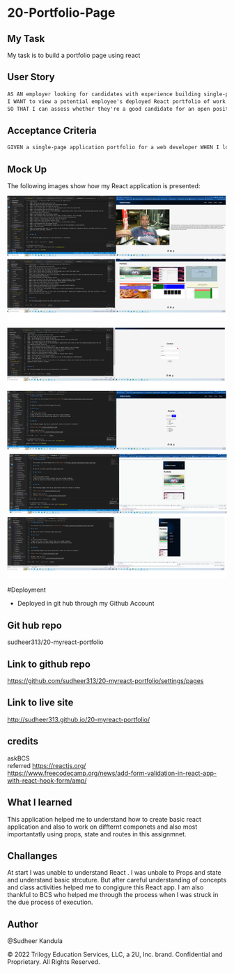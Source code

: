 # 20-Portfolio-Page

## My Task

My task is to build a portfolio page using react

## User Story

```md
AS AN employer looking for candidates with experience building single-page applications
I WANT to view a potential employee's deployed React portfolio of work samples
SO THAT I can assess whether they're a good candidate for an open position
```

## Acceptance Criteria

```md
GIVEN a single-page application portfolio for a web developer WHEN I load the portfolio THEN I am presented with a page containing a header, a section for content, and a footer WHEN I view the header THEN I am presented with the developer's name and navigation with titles corresponding to different sections of the portfolio WHEN I view the navigation titles THEN I am presented with the titles About Me, Portfolio, Contact, and Resume, and the title corresponding to the current section is highlighted WHEN I click on a navigation title THEN I am presented with the corresponding section below the navigation without the page reloading and that title is highlighted WHEN I load the portfolio the first time THEN the About Me title and section are selected by default WHEN I am presented with the About Me section THEN I see a recent photo or avatar of the developer and a short bio about them WHEN I am presented with the Portfolio section THEN I see titled images of six of the developer’s applications with links to both the deployed applications and the corresponding GitHub repository WHEN I am presented with the Contact section THEN I see a contact form with fields for a name, an email address, and a message WHEN I move my cursor out of one of the form fields without entering text THEN I receive a notification that this field is required WHEN I enter text into the email address field THEN I receive a notification if I have entered an invalid email address WHEN I am presented with the Resume section THEN I see a link to a downloadable resume and a list of the developer’s proficiencies WHEN I view the footer THEN I am presented with text or icon links to the developer’s GitHub and LinkedIn profiles, and their profile on a third platform (Stack Overflow, Twitter).
```

## Mock Up

The following images show how my React application is presented:

![About Me ](./src/images/about.png)<br>
![Portfolio page ](./src/images/portfolio.png)<br>

![Portfolio page ](./src/images/contact.png)<br>
![Resume](./src/images/resume.png)<br>
![Mobile View ](./src/images/mobile-view.png)<br>
![Mobile View ](./src/images/mobile-view1.png)<br>

#Deployment

- Deployed in git hub through my Github Account

## Git hub repo

sudheer313/20-myreact-portfolio

## Link to github repo

https://github.com/sudheer313/20-myreact-portfolio/settings/pages

## Link to live site

http://sudheer313.github.io/20-myreact-portfolio/

## credits

askBCS </br>
referred https://reactjs.org/ </br>
https://www.freecodecamp.org/news/add-form-validation-in-react-app-with-react-hook-form/amp/

## What I learned

This application helped me to understand how to create basic react application and also to work on diffternt componets and also most importantatly using props, state and routes in this assignmnet.

## Challanges

At start I was unable to understand React . I was unbale to Props and state and understand basic strcuture. But after careful understanding of concepts and class activities helped me to congigure this React app.
I am also thankful to BCS who helped me through the process when I was struck in the due process of execution.

## Author

@Sudheer Kandula

© 2022 Trilogy Education Services, LLC, a 2U, Inc. brand. Confidential and Proprietary. All Rights Reserved.
